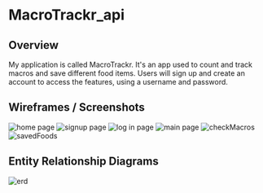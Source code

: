 # MacroTrackr_api

## Overview
My application is called MacroTrackr. It's an app used to count and track macros and save different food items. Users will sign up and create an account to access the features, using a username and password.

## Wireframes / Screenshots
<img src="file:///Users/katanaman/Desktop/homepage.png" alt="home page">
<img src="file:///Users/katanaman/Desktop/signupPage.png" alt="signup page">
<img src="file:///Users/katanaman/Desktop/logInPage.png" alt="log in page">
<img src="file:///Users/katanaman/Desktop/mainPage.png" alt="main page">
<img src="file:///Users/katanaman/Desktop/checkMacros.png" alt="checkMacros">
<img src="file:///Users/katanaman/Desktop/savedFoods.png" alt="savedFoods">

## Entity Relationship Diagrams
<img src="file:///Users/katanaman/Desktop/ERD.png" alt="erd">